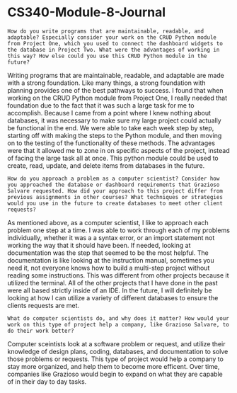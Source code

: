 # CS340-Module-8-Journal


    How do you write programs that are maintainable, readable, and adaptable? Especially consider your work on the CRUD Python module from Project One, which you used to connect the dashboard widgets to the database in Project Two. What were the advantages of working in this way? How else could you use this CRUD Python module in the future?
Writing programs that are maintainable, readable, and adaptable are made with a strong foundation. Like many things, a strong foundation with planning provides one of the best pathways to success. I found that when working on the CRUD Python module from Project One, I really needed that foundation due to the fact that it was such a large task for me to accomplish. Because I came from a point where I knew nothing about databases, it was necessary to make sure my large project could actually be functional in the end. We were able to take each week step by step, starting off with making the steps to the Python module, and then moving on to the testing of the functionality of these methods. The advantages were that it allowed me to zone in on specific aspects of the project, instead of facing the large task all at once. This python module could be used to create, read, update, and delete items from databases in the future. 


    
    How do you approach a problem as a computer scientist? Consider how you approached the database or dashboard requirements that Grazioso Salvare requested. How did your approach to this project differ from previous assignments in other courses? What techniques or strategies would you use in the future to create databases to meet other client requests?
As mentioned above, as a computer scientist, I like to approach each problem one step at a time. I was able to work through each of my problems individually, whether it was a a syntax error, or an import statement not working the way that it should have been. If needed, looking at documentation was the step that seemed to be the most helpful. The documentation is like looking at the instruction manual, sometimes you need it, not everyone knows how to build a multi-step project without reading some instructions. This was different from other projects because it utilized the terminal. All of the other projects that I have done in the past were all based strictly inside of an IDE. In the future, I will definitely be looking at how I can utilize a variety of different databases to ensure the clients requests are met. 


    
    What do computer scientists do, and why does it matter? How would your work on this type of project help a company, like Grazioso Salvare, to do their work better?
Computer sceintists look at a software problem or request, and utilize their knowledge of design plans, coding, databases, and documentation to solve those problems or requests. This type of project would help a company to stay more organized, and help them to become more efficent. Over time, companies like Grazioso would begin to expand on what they are capable of in their day to day tasks. 
